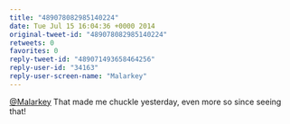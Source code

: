 ```yaml
---
title: "489078082985140224"
date: Tue Jul 15 16:04:36 +0000 2014
original-tweet-id: "489078082985140224"
retweets: 0
favorites: 0
reply-tweet-id: "489071493658464256"
reply-user-id: "34163"
reply-user-screen-name: "Malarkey"
---
```

<a href="https://twitter.com/Malarkey">@Malarkey</a> That made me chuckle yesterday, even more so since seeing that!
